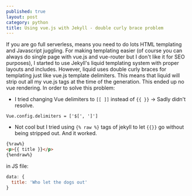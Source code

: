 ```yaml
---
published: true
layout: post
category: python
title: Using vue.js with Jekyll - double curly brace problem
---
```

If you are go full serverless, means you need to do lots HTML templating and Javascript juggling. 
For making templating easier (of course you can always do single page with vue.js and vue-router but I don't like it for SEO purposes), I started to use Jekyll's liquid templating system with proper layouts and includes. However, liquid uses double curly braces for templating just like vue.js template delimiters. This means that liquid will strip out all my vue.js tags at the time of the generation. This ended up no vue rendering. In order to solve this problem:

- I tried changing Vue delimiters to `[[ ]]` instead of `{{ }}` -> Sadly didn't resolve.

`Vue.config.delimiters = ['$[', ']']`

- Not cool but I tried using `{% raw %}` tags of jekyll to let `{{}}` go without being stripped out. And it worked.

```html
{%raw%}
<p>{{ title }}</p>
{%endraw%}
```

in JS file:

```js
data: {
  title: 'Who let the dogs out'
}
```
